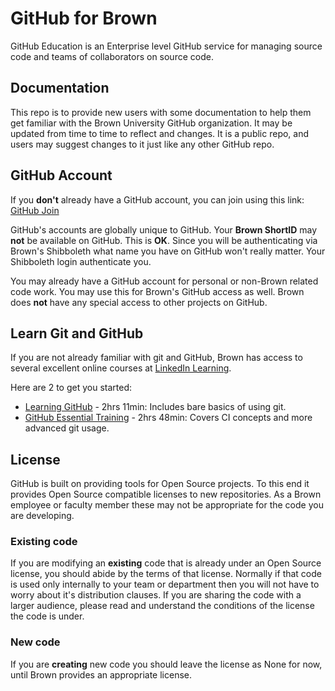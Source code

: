 # GitHub for Brown

GitHub Education is an Enterprise level GitHub service for managing source code and teams of collaborators on source code. 

## Documentation
This repo is to provide new users with some documentation to help them get familiar with the Brown University GitHub organization. It may be updated from time to time to reflect and changes. It is a public repo, and users may suggest changes to it just like any other GitHub repo.

## GitHub Account

If you **don't** already have a GitHub account, you can join using this link: [GitHub Join](https://github.com/join)

GitHub's accounts are globally unique to GitHub. Your **Brown ShortID** may **not** be available on GitHub. This is **OK**. Since you will be authenticating via Brown's Shibboleth what name you have on GitHub won't really matter. Your Shibboleth login authenticate you.

You may already have a GitHub account for personal or non-Brown related code work. You may use this for Brown's GitHub access as well. Brown does **not** have any special access to other projects on GitHub. 

## Learn Git and GitHub

If you are not already familiar with git and GitHub, Brown has access to several excellent online courses at [LinkedIn Learning](https://www.linkedin.com/learning/).

Here are 2 to get you started:

* [Learning GitHub](https://www.linkedin.com/learning/learning-github/version-control-and-collaboration-with-github) - 2hrs 11min: Includes bare basics of using git.  
* [GitHub Essential Training](https://www.linkedin.com/learning/github-essential-training) - 2hrs 48min: Covers CI concepts and more advanced git usage.

## License

GitHub is built on providing tools for Open Source projects. To this end it provides Open Source compatible licenses to new repositories. As a Brown employee or faculty member these may not be appropriate for the code you are developing. 

### Existing code

If you are modifying an **existing** code that is already under an Open Source license, you should abide by the terms of that license. Normally if that code is used only internally to your team or department then you will not have to worry about it's distribution clauses. If you are sharing the code with a larger audience, please read and understand the conditions of the license the code is under.

### New code

If you are **creating** new code you should leave the license as None for now, until Brown provides an appropriate license. 

